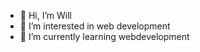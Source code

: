 - 👋 Hi, I’m Will
- 👀 I’m interested in web development
- 🌱 I’m currently learning webdevelopment

<!---
m3g47r0n/m3g47r0n is a ✨ special ✨ repository because its `README.md` (this file) appears on your GitHub profile.
You can click the Preview link to take a look at your changes.
--->
